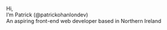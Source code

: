 Hi, <br />
I’m Patrick (@patrickohanlondev) <br />
An aspiring front-end web developer based in Northern Ireland

<!---
patrickohanlondev/patrickohanlondev is a ✨ special ✨ repository because its `README.md` (this file) appears on your GitHub profile.
You can click the Preview link to take a look at your changes.
--->
